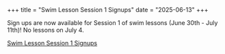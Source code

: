 +++
title = "Swim Lesson Session 1 Signups"
date = "2025-06-13"
+++


Sign ups are now available for Session 1 of swim lessons (June 30th - July 11th)! No lessons on July 4.

[Swim Lesson Session 1 Signups](https://www.signupgenius.com/go/10C0E4FA5AD2CA1FF2-57287299-lesson)

